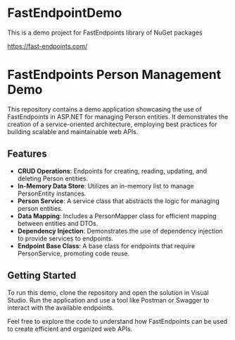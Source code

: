 # FastEndpointDemo
This is a demo project for FastEndpoints library of NuGet packages 

https://fast-endpoints.com/

# FastEndpoints Person Management Demo
This repository contains a demo application showcasing the use of FastEndpoints in ASP.NET for managing Person entities. It demonstrates the creation of a service-oriented architecture, employing best practices for building scalable and maintainable web APIs.

## Features
- **CRUD Operations**: 
Endpoints for creating, reading, updating, and deleting Person entities.
- **In-Memory Data Store**: 
Utilizes an in-memory list to manage PersonEntity instances.
- **Person Service**: 
A service class that abstracts the logic for managing person entities.
- **Data Mapping**: 
Includes a PersonMapper class for efficient mapping between entities and DTOs.
- **Dependency Injection**:
Demonstrates the use of dependency injection to provide services to endpoints.
- **Endpoint Base Class**: 
A base class for endpoints that require PersonService, promoting code reuse.

## Getting Started
To run this demo, clone the repository and open the solution in Visual Studio. Run the application and use a tool like Postman or Swagger to interact with the available endpoints.

Feel free to explore the code to understand how FastEndpoints can be used to create efficient and organized web APIs.
